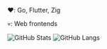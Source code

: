 ❤️: Go, Flutter, Zig

💀: Web frontends

![GitHub Stats](https://github-readme-stats.vercel.app/api?username=1l0&show_icons=true&count_private=true&hide=contribs&theme=github_dark)
![GitHub Langs](https://github-readme-stats.vercel.app/api/top-langs/?username=1l0&layout=compact&theme=github_dark)
